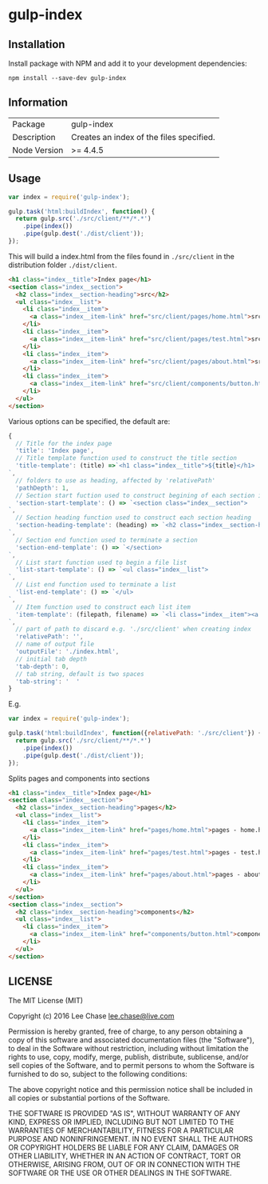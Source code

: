 # gulp-index

## Installation

Install package with NPM and add it to your development dependencies:

`npm install --save-dev gulp-index`

## Information

<table>
<tr>
<td>Package</td><td>gulp-index</td>
</tr>
<tr>
<td>Description</td>
<td>Creates an index of the files specified.</td>
</tr>
<tr>
<td>Node Version</td>
<td>>= 4.4.5</td>
</tr>
</table>

## Usage

```js
var index = require('gulp-index');

gulp.task('html:buildIndex', function() {
  return gulp.src('./src/client/**/*.*')
    .pipe(index())
    .pipe(gulp.dest('./dist/client'));
});
```

This will build a index.html from the files found in `./src/client` in the distribution folder `./dist/client`.

```html
<h1 class="index__title">Index page</h1>
<section class="index__section">
  <h2 class="index__section-heading">src</h2>
  <ul class="index__list">
    <li class="index__item">
      <a class="index__item-link" href="src/client/pages/home.html">src - client/pages/home.html</a>
    </li>
    <li class="index__item">
      <a class="index__item-link" href="src/client/pages/test.html">src - client/pages/test.html</a>
    </li>
    <li class="index__item">
      <a class="index__item-link" href="src/client/pages/about.html">src - client/pages/about.html</a>
    </li>
    <li class="index__item">
      <a class="index__item-link" href="src/client/components/button.html">src - client/components/button.html</a>
    </li>
  </ul>
</section>
```

Various options can be specified, the default are:

```js
{
  // Title for the index page
  'title': 'Index page',
  // Title template function used to construct the title section
  'title-template': (title) =>`<h1 class="index__title">${title}</h1>
`,
  // folders to use as heading, affected by 'relativePath'
  'pathDepth': 1,
  // Section start fuction used to construct begining of each section identified using path depth
  'section-start-template': () => `<section class="index__section">
`,
  // Section heading function used to construct each section heading
  'section-heading-template': (heading) => `<h2 class="index__section-heading">${heading}</h2>
`,
  // Section end function used to terminate a section
  'section-end-template': () => `</section>
`,
  // List start function used to begin a file list
  'list-start-template': () => `<ul class="index__list">
`,
  // List end function used to terminate a list
  'list-end-template': () => `</ul>
`,
  // Item function used to construct each list item
  'item-template': (filepath, filename) => `<li class="index__item"><a class="index__item-link" href="${filepath}/${filename}">${filepath} - ${filename}</a></li>
`,
  // part of path to discard e.g. './src/client' when creating index
  'relativePath': '',
  // name of output file
  'outputFile': './index.html',
  // initial tab depth
  'tab-depth': 0,
  // tab string, default is two spaces
  'tab-string': '  '
}
```

E.g.
```js
var index = require('gulp-index');

gulp.task('html:buildIndex', function({relativePath: './src/client'}) {
  return gulp.src('./src/client/**/*.*')
    .pipe(index())
    .pipe(gulp.dest('./dist/client'));
});
```

Splits pages and components into sections

```html
<h1 class="index__title">Index page</h1>
<section class="index__section">
  <h2 class="index__section-heading">pages</h2>
  <ul class="index__list">
    <li class="index__item">
      <a class="index__item-link" href="pages/home.html">pages - home.html</a>
    </li>
    <li class="index__item">
      <a class="index__item-link" href="pages/test.html">pages - test.html</a>
    </li>
    <li class="index__item">
      <a class="index__item-link" href="pages/about.html">pages - about.html</a>
    </li>
  </ul>
</section>
<section class="index__section">
  <h2 class="index__section-heading">components</h2>
  <ul class="index__list">
    <li class="index__item">
      <a class="index__item-link" href="components/button.html">components - button.html</a>
    </li>
  </ul>
</section>
```


## LICENSE

The MIT License (MIT)

Copyright (c) 2016 Lee Chase <lee.chase@live.com>

Permission is hereby granted, free of charge, to any person obtaining a copy
of this software and associated documentation files (the "Software"), to deal
in the Software without restriction, including without limitation the rights
to use, copy, modify, merge, publish, distribute, sublicense, and/or sell
copies of the Software, and to permit persons to whom the Software is
furnished to do so, subject to the following conditions:

The above copyright notice and this permission notice shall be included in all
copies or substantial portions of the Software.

THE SOFTWARE IS PROVIDED "AS IS", WITHOUT WARRANTY OF ANY KIND, EXPRESS OR
IMPLIED, INCLUDING BUT NOT LIMITED TO THE WARRANTIES OF MERCHANTABILITY,
FITNESS FOR A PARTICULAR PURPOSE AND NONINFRINGEMENT. IN NO EVENT SHALL THE
AUTHORS OR COPYRIGHT HOLDERS BE LIABLE FOR ANY CLAIM, DAMAGES OR OTHER
LIABILITY, WHETHER IN AN ACTION OF CONTRACT, TORT OR OTHERWISE, ARISING FROM,
OUT OF OR IN CONNECTION WITH THE SOFTWARE OR THE USE OR OTHER DEALINGS IN THE
SOFTWARE.
